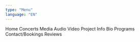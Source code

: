 ```yaml
---
type: "Menu"
language: "EN"
---
```

Home Concerts Media Audio Video Project Info Bio Programs Contact/Bookings Reviews